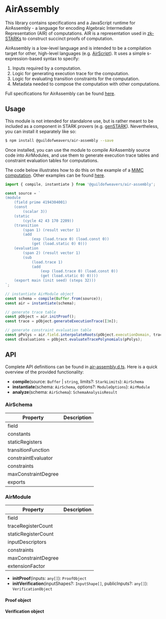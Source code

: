 # AirAssembly
This library contains specifications and a JavaScript runtime for AirAssembly - a language for encoding Algebraic Intermediate Representation (AIR) of computations. AIR is a representation used in [zk-STARKs](https://eprint.iacr.org/2018/046) to construct succinct proofs of computation.

AirAssembly is a low-level language and is intended to be a compilation target for other, high-level languages (e.g. [AirScript](https://github.com/GuildOfWeavers/AirScript)). It uses a simple s-expression-based syntax to specify:

1. Inputs required by a computation.
2. Logic for generating execution trace for the computation.
3. Logic for evaluating transition constraints for the computation.
4. Metadata needed to compose the computation with other computations.

Full specifications for AirAssembly can be found [here](/specs).

## Usage
This module is not intended for standalone use, but is rather meant to be included as a component in STARK provers (e.g. [genSTARK](https://github.com/GuildOfWeavers/genSTARK)). Nevertheless, you can install it separately like so:

```bash
$ npm install @guildofweavers/air-assembly --save
```

Once installed, you can use the module to compile AirAssembly source code into AirModules, and use them to generate execution trace tables and constraint evaluation tables for computations.

The code below illustrates how to do this on the example of a [MiMC computation](https://vitalik.ca/general/2018/07/21/starks_part_3.html#mimc). Other examples can be found [here](/examples).

```TypeScript
import { compile, instantiate } from '@guildofweavers/air-assembly';

const source = `
(module
    (field prime 4194304001)
    (const 
        (scalar 3))
    (static
        (cycle 42 43 170 2209))
    (transition
        (span 1) (result vector 1)
        (add 
            (exp (load.trace 0) (load.const 0))
            (get (load.static 0) 0)))
    (evaluation
        (span 2) (result vector 1)
        (sub
            (load.trace 1)
            (add
                (exp (load.trace 0) (load.const 0))
                (get (load.static 0) 0))))
    (export main (init seed) (steps 32)))
`;

// instantiate AirModule object
const schema = compile(Buffer.from(source));
const air = instantiate(schema);

// generate trace table
const pObject = air.initProof();
const trace = pObject.generateExecutionTrace([3n]);

// generate constraint evaluation table
const pPolys = air.field.interpolateRoots(pObject.executionDomain, trace);
const cEvaluations = pObject.evaluateTracePolynomials(pPolys);
```

## API

Complete API definitions can be found in [air-assembly.d.ts](/air-assembly.d.ts). Here is a quick overview of the provided functionality:

* **compile**(source: `Buffer` | `string`, limits?: `StarkLimits`): `AirSchema`
* **instantiate**(schema: `AirSchema`, options?: `ModuleOptions`): `AirModule`
* **analyze**(schema: `AirSchema`): `SchemaAnalysisResult`

### AirSchema

| Property            | Description |
| ------------------- | ----------- |
| field               | |
| constants           | |
| staticRegisters     | |
| transitionFunction  | |
| constraintEvaluator | |
| constraints         | |
| maxConstraintDegree | |
| exports             | |

### AirModule

| Property            | Description |
| ------------------- | ----------- |
| field               | |
| traceRegisterCount  |
| staticRegisterCount |
| inputDescriptors    |
| constraints         |
| maxConstraintDegree |
| extensionFactor     |

* **initProof**(inputs: `any[]`): `ProofObject`
* **initVerification**(inputShapes?: `InputShape[]`, publicInputs?: `any[]`): `VerificationObject`

#### Proof object

#### Verification object